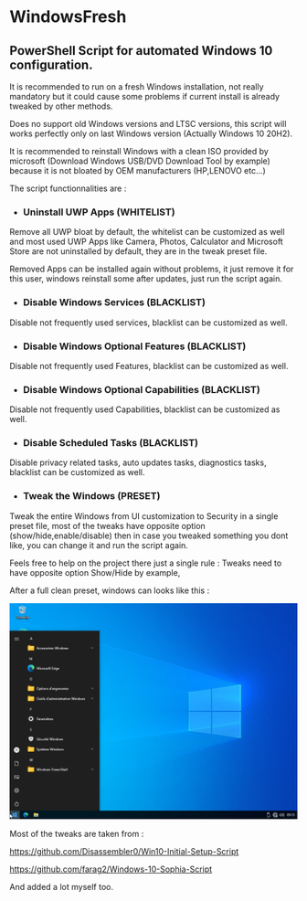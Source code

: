 # WindowsFresh  
## PowerShell Script for automated Windows 10 configuration.

It is recommended to run on a fresh Windows installation, not really mandatory but it could cause some problems if current install is already tweaked by other methods.

Does no support old Windows versions and LTSC versions, this script will works perfectly only on last Windows version (Actually Windows 10 20H2).

It is recommended to reinstall Windows with a clean ISO provided by microsoft (Download Windows USB/DVD Download Tool by example) because it is not bloated by OEM manufacturers (HP,LENOVO etc...)


The script functionnalities are :

- ###  __Uninstall UWP Apps (WHITELIST)__ 

Remove all UWP bloat by default, the whitelist can be customized as well and most used UWP Apps like Camera, Photos, Calculator and Microsoft Store are not uninstalled by default, they are in the tweak preset file.

Removed Apps can be installed again without problems, it just remove it for this user, windows reinstall some after updates, just run the script again.

- ### __Disable Windows Services (BLACKLIST)__

Disable not frequently used services, blacklist can be customized as well.

- ### __Disable Windows Optional Features (BLACKLIST)__

Disable not frequently used Features, blacklist can be customized as well.

- ### __Disable Windows Optional Capabilities (BLACKLIST)__

Disable not frequently used Capabilities, blacklist can be customized as well.

- ### __Disable Scheduled Tasks (BLACKLIST)__

Disable privacy related tasks, auto updates tasks, diagnostics tasks, blacklist can be customized as well.

- ### __Tweak the Windows (PRESET)__

Tweak the entire Windows from UI customization to Security in a single preset file, most of the tweaks have opposite option (show/hide,enable/disable) then in case you tweaked something you dont like, you can change it and run the script again.

Feels free to help on the project there just a single rule : Tweaks need to have opposite option Show/Hide by example, 














After a full clean preset, windows can looks like this :

![Image](https://github.com/innovatodev/WindowsFresh/blob/master/IMG/1.png)


Most of the tweaks are taken from :

https://github.com/Disassembler0/Win10-Initial-Setup-Script

https://github.com/farag2/Windows-10-Sophia-Script

And added a lot myself too.










